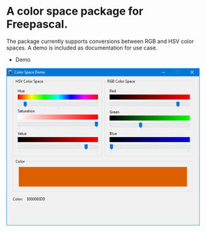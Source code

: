 # A color space package for Freepascal.
The package currently supports conversions between RGB and HSV color spaces. A demo is included as documentation for use case.

* Demo

![](thumbs/demo.png)
